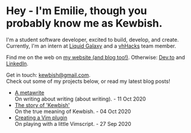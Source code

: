 # Hey - I'm Emilie, though you probably know me as Kewbish. 
I'm a student software developer, excited to build, develop, and create. Currently, I'm an intern at [Liquid Galaxy](https://liquidgalaxy.eu) and a [vhHacks](https://vhhacks.ca) team member.

Find me on the web on [my website (and blog too!)](https://kewbish.github.io/). Otherwise: [Dev.to](https://dev.to/kewbish) and [LinkedIn](https://www.linkedin.com/in/kewbish/).

Get in touch: [kewbish@gmail.com](mailto:kewbish@gmail.com).  
Check out some of my projects below, or read my latest blog posts!

<!--bp-->
- [A metawrite](https://kewbish.github.io/blog/posts/201011/)  
On writing about writing (about writing). - 11 Oct 2020
- [The story of 'Kewbish'](https://kewbish.github.io/blog/posts/201004/)  
On the true meaning of Kewbish. - 04 Oct 2020
- [Creating a Vim plugin](https://kewbish.github.io/blog/posts/200927/)  
On playing with a little Vimscript. - 27 Sep 2020
